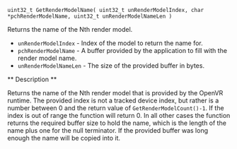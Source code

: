 `uint32_t GetRenderModelName( uint32_t unRenderModelIndex, char *pchRenderModelName, uint32_t unRenderModelNameLen )`

Returns the name of the Nth render model.

* `unRenderModelIndex` - Index of the model to return the name for.
* `pchRenderModelName` - A buffer provided by the application to fill with the render model name.
* `unRenderModelNameLen` - The size of the provided buffer in bytes.

** Description **

Returns the name of the Nth render model that is provided by the OpenVR runtime. The provided index is not a tracked device index, but rather is a number between 0 and the return value of `GetRenderModelCount()-1`. If the index is out of range the function will return 0. In all other cases the function returns the required buffer size to hold the name, which is the length of the name plus one for the null terminator. If the provided buffer was long enough the name will be copied into it.
